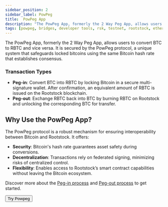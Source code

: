 ```yaml
---
sidebar_position: 2
sidebar_label: PowPeg
title:  PowPeg App
description: "The PowPeg App, formerly the 2 Way Peg App, allows users to convert BTC to RBTC and vice versa." 
tags: [powpeg, bridges, developer tools, rsk, testnet, rootstock, ethereum, dApps, smart contracts]
---
```


The PowPeg App, formerly the 2 Way Peg App, allows users to convert BTC to RBTC and vice versa. It is secured by the PowPeg protocol, a unique system that safeguards locked bitcoins using the same Bitcoin hash rate that establishes consensus.


### Transaction Types

- **Peg-in**: Convert BTC into RBTC by locking Bitcoin in a secure multi-signature wallet. After confirmation, an equivalent amount of RBTC is issued on the Rootstock blockchain.
- **Peg-out**: Exchange RBTC back into BTC by burning RBTC on Rootstock and unlocking the corresponding BTC for transfer.

## Why Use the PowPeg App?

The PowPeg protocol is a robust mechanism for ensuring interoperability between Bitcoin and Rootstock. It offers:
- **Security**: Bitcoin's hash rate guarantees asset safety during conversions.
- **Decentralization**: Transactions rely on federated signing, minimizing risks of centralized control.
- **Flexibility**: Enables access to Rootstock’s smart contract capabilities without leaving the Bitcoin ecosystem.

Discover more about the [Peg-in process](/resources/guides/powpeg-app/pegin/) and [Peg-out process](/resources/guides/powpeg-app/pegout/) to get started.

<Button size="sm" href="/concepts/powpeg/">Try Powpeg</Button>